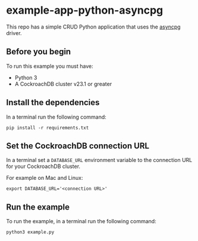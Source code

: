 # example-app-python-asyncpg
This repo has a simple CRUD Python application that uses the [asyncpg](https://magicstack.github.io/asyncpg/current/index.html) driver.

## Before you begin

To run this example you must have:

- Python 3
- A CockroachDB cluster v23.1 or greater

## Install the dependencies

In a terminal run the following command:

~~~ shell
pip install -r requirements.txt
~~~

## Set the CockroachDB connection URL

In a terminal set a `DATABASE_URL` environment variable to the connection URL for your CockroachDB cluster.

For example on Mac and Linux:

~~~ shell
export DATABASE_URL='<connection URL>'
~~~

## Run the example

To run the example, in a terminal run the following command:

~~~ shell
python3 example.py
~~~

